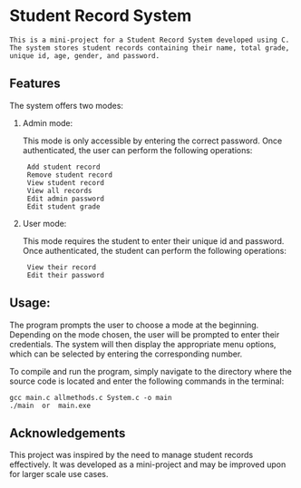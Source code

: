 # Student Record System

    This is a mini-project for a Student Record System developed using C. The system stores student records containing their name, total grade, unique id, age, gender, and password.
    
## Features
The system offers two modes:

1. Admin mode:

    This mode is only accessible by entering the correct password. Once authenticated, the user can perform the following operations:

        Add student record
        Remove student record
        View student record
        View all records
        Edit admin password
        Edit student grade

2. User mode:

    This mode requires the student to enter their unique id and password. Once authenticated, the student can perform the following operations:
    
        View their record
        Edit their password
   
## Usage:

    
The program prompts the user to choose a mode at the beginning. Depending on the mode chosen, the user will be prompted to enter their credentials. The system will then display the appropriate menu options, which can be selected by entering the corresponding number.

To compile and run the program, simply navigate to the directory where the source code is located and enter the following commands in the terminal:

    gcc main.c allmethods.c System.c -o main
    ./main  or  main.exe


## Acknowledgements

This project was inspired by the need to manage student records effectively. It was developed as a mini-project and may be improved upon for larger scale use cases.